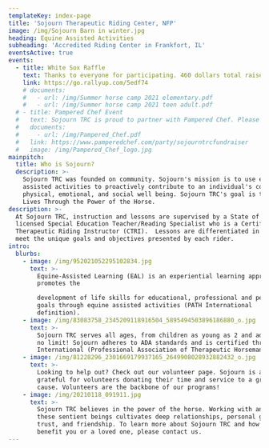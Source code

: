 ```yaml
---
templateKey: index-page
title: 'Sojourn Therapeutic Riding Center, NFP'
image: /img/Sojourn Barn in winter.jpg
heading: Equine Assisted Activities
subheading: 'Accredited Riding Center in Frankfort, IL'
eventsActive: true
events:
  - title: White Sox Raffle
    text: Thanks to everyone for participating. 460 dollars total raised. Congratulations to Kevin McCormick for winning!
    link: https://go.rallyup.com/5edf74
    # documents:
    #   - url: /img/Summer horse camp 2021 elementary.pdf
    #   - url: /img/Summer horse camp 2021 teen adult.pdf
  # - title: Pampered Chef Event
  #   text: Sojourn TRC is proud to partner with Pampered Chef. Please click here to benefit both your kitchen and Sojourn's programs. Thank you!
  #   documents:
  #     - url: /img/Pampered_Chef.pdf
  #   link: https://www.pamperedchef.com/party/sojourntrcfundraiser
  #   image: /img/Pampered_Chef_logo.jpg
mainpitch:
  title: Who is Sojourn?
  description: >-
    Sojourn TRC was founded on community. Sojourn's mission is to use equine
    assisted activities to proactively contribute to an individual's cognitive,
    physical, emotional, and social well being. Sojourn TRC's goal is to Enhance
    Lives Through the Power of the Horse.
description: >-
  At Sojourn TRC, instruction and lessons are supervised by a State of Illinois
  licensed Special Education Teacher/Reading Specialist who is a Certified
  Therapeutic Riding Instructor (CTRI).  Lessons are differentiated in order to
  meet the unique goals and objectives presented by each rider.
intro:
  blurbs:
    - image: /img/952021052295102834.jpg
      text: >-
        Equine-Assisted Learning (EAL) is an experiential learning approach that
        promotes the

        development of life skills for educational, professional and personal
        goals through equine assisted activities (PATH International
        definition).
    - image: /img/83083758_2345209118916504_5895494503896186880_o.jpg
      text: >-
        Sojourn TRC serves all ages, from children as young as 2 and adults to
        no limit! Sojourn adheres to ADA standards and is certified through PATH
        International (Professional Association of Therapeutic Horsemanship).
    - image: /img/81228296_2301669179937165_2649908028932882432_o.jpg
      text: >-
        Looking to help out? Check out our volunteer page. Sojourn is always
        grateful for volunteers donating their time and service to a great
        cause. Volunteers are the backbone of our programs!
    - image: /img/20210118_091911.jpg
      text: >-
        Sojourn TRC believes in the power of the horse. Working with and around
        these sentient beings cultivates deep relationships, personal growth,
        trust, and friendship. To learn more about Sojourn TRC and how we might
        benefit you or a loved one, please contact us.
---
```

